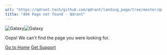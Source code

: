 ```yaml
---
url: "https://qdrant.tech/github.com/qdrant/landing_page/tree/master/qdrant-landing/content/documentation/hybrid-cloud/hybrid-cloud-setup.md"
title: "404 Page not found - Qdrant"
---
```


![Galaxy](https://qdrant.tech/img/404-galaxy.svg)![Galaxy](https://qdrant.tech/img/404-galaxy-mobile.svg)

Oops! We can't find the page you were looking for.

[Go to Home](https://qdrant.tech/) [Get Support](https://discord.gg/qdrant)